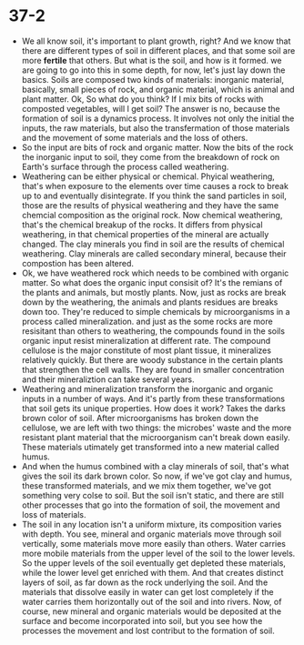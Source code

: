 # 37-2

+ We all know soil, it's important to plant growth, right? And we know that there are different types of soil in different places, and that some soil are more **fertile** that others. But what is the soil, and how is it formed. we are going to go into this in some depth, for now, let's just lay down the basics. Soils are composed two kinds of materials: inorganic material, basically, small pieces of rock, and organic material, which is animal and plant matter. Ok, So what do you think? If I mix bits of rocks with composted vegetables, will I get soil? The answer is no, because the formation of soil is a dynamics process. It involves not only the initial the inputs, the raw materials, but also the transfermation of those materials and the movement of some materials and the loss of others.
+ So the input are bits of rock and organic matter. Now the bits of the rock the inorganic input to soil, they come from the breakdown of rock on Earth's surface through the process called weathering. 
+ Weathering can be either physical or chemical. Phyical weathering, that's when exposure to the elements over time causes a rock to break up to and eventually disintegrate. If you think the sand particles in soil, those are the results of physical weathering and they have the same chemcial composition as the original rock. Now chemical weathering, that's the chemical breakup of the rocks. It differs from physical weathering, in that chemical properties of the mineral are actually changed. The clay minerals you find in soil are the results of chemical weathering. Clay minerals are called secondary mineral, because their compostion has been altered.
+ Ok, we have weathered rock which needs to be combined with organic matter. So what does the organic input consisit of? It's the remians of the plants and animals, but mostly plants. Now, just as rocks are break down by the weathering, the animals and plants residues are breaks down too. They're reduced to simple chemicals by microorganisms in a process called mineralization. and just as the some rocks are more resisitant than others to weathering, the compounds found in the soils organic input resist mineralization at different rate. The compound cellulose is the major constitute of most plant tissue, it mineralizes relatively quickly. But there are woody substance in the certain plants that strengthen the cell walls. They are found in smaller concentration and their mineraliztion can take several years.
+ Weathering and mineralization transform the inorganic and organic inputs in a number of ways. And it's partly from these transformations that soil gets its unique properties. How does it work? Takes the darks brown color of soil. After microorganisms has broken down the cellulose, we are left with two things: the microbes' waste and the more resistant plant material that the microorganism can't break down easily. These materials utimately get transformed into a new material called humus.
+ And when the humus combined with a clay minerals of soil, that's what gives the soil its dark brown color. So now, if we've got clay and humus, these transformed materials, and we mix them together, we've got something very colse to soil. But the soil isn't static, and there are still other processes that go into the formation of soil, the movement and loss of materials.
+ The soil in any location isn't a uniform mixture, its composition varies with depth. You see, mineral and organic materials move through soil vertically, some materials move more easily than others. Water carries more mobile materials from the upper level of the soil to the lower levels. So the upper levels of the soil eventually get depleted these materials, while the lower level get enriched with them. And that creates distinct layers of soil, as far down as the rock underlying the soil. And the materials that dissolve easily in water can get lost completely if the water carries them horizontally out of the soil and into rivers. Now, of course, new mineral and organic materials would be deposited at the surface and become incorporated into soil, but you see how the processes the movement and lost contribut to the formation of soil.